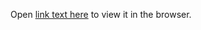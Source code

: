 Open [link text here](https://users.metropolia.fi/~erikroi/web_development/week3/assingment_6/) to view it in the browser.